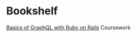 # Bookshelf
[Basics of GraphQL with Ruby on Rails]("https://www.udemy.com/course/basics-of-graphql-with-ruby-on-rails/) Coursework 
